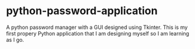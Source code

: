 # python-password-application
A python password manager with a GUI designed using Tkinter. This is my first propery Python application that I am designing myself so I am learning as I go.
